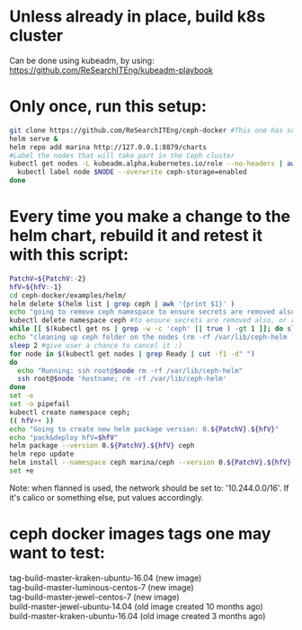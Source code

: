 
# Unless already in place, build k8s cluster
Can be done using kubeadm, by using: https://github.com/ReSearchITEng/kubeadm-playbook

# Only once, run this setup:
```bash
git clone https://github.com/ReSearchITEng/ceph-docker #This one has some fixes which were not yet merged in origin
helm serve &
helm repo add marina http://127.0.0.1:8879/charts
#Label the nodes that will take part in the Ceph cluster
kubectl get nodes -L kubeadm.alpha.kubernetes.io/role --no-headers | awk '$NF ~ /^<none>/ { print $1}' | while read NODE ; do
  kubectl label node $NODE --overwrite ceph-storage=enabled
done
```

# Every time you make a change to the helm chart, rebuild it and retest it with this script:
```bash
PatchV=${PatchV:-2}
hfV=${hfV:-1}
cd ceph-docker/examples/helm/
helm delete $(helm list | grep ceph | awk '{print $1}' )
echo "going to remove ceph namespace to ensure secrets are removed also(, or remove them manually)"
kubectl delete namespace ceph #to ensure secrets are removed also, or remove them manually
while [[ $(kubectl get ns | grep -w -c 'ceph' || true ) -gt 1 ]]; do sleep 1; done
echo "cleaning up ceph folder on the nodes (rm -rf /var/lib/ceph-helm ). If you are ok with it, hit enter now"
sleep 2 #give user a chance to cancel it :)
for node in $(kubectl get nodes | grep Ready | cut -f1 -d" ") 
do 
  echo "Running: ssh root@$node rm -rf /var/lib/ceph-helm"
  ssh root@$node 'hostname; rm -rf /var/lib/ceph-helm'
done
set -e
set -o pipefail
kubectl create namespace ceph; 
(( hfV++ ))
echo "Going to create new helm package version: 0.${PatchV}.${hfV}"
echo "pack&deploy hfV=$hfV" 
helm package --version 0.${PatchV}.${hfV} ceph
helm repo update
helm install --namespace ceph marina/ceph --version 0.${PatchV}.${hfV} --set network.cluster='10.244.0.0/16',network.public='10.244.0.0/16',images.daemon=docker.io/ceph/daemon:build-master-jewel-ubuntu-14.04
set +e
```
Note: when flanned is used, the network should be set to: '10.244.0.0/16'. If it's calico or something else, put values accordingly.

# ceph docker images tags one may want to test:
tag-build-master-kraken-ubuntu-16.04 (new image)    
tag-build-master-luminous-centos-7 (new image)   
tag-build-master-jewel-centos-7 (new image)    
build-master-jewel-ubuntu-14.04  (old image created 10 months ago)   
build-master-kraken-ubuntu-16.04 (old image created 3 months ago)   
